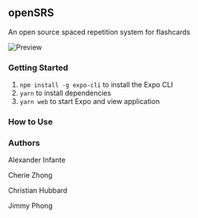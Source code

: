 ## openSRS
An open source spaced repetition system for flashcards

![Preview](https://i.ibb.co/nbtGJHf/openSRS.png)

### Getting Started
1. `npm install -g expo-cli` to install the Expo CLI
1. `yarn` to install dependencies
1. `yarn web` to start Expo and view application

### How to Use


### Authors

Alexander Infante 

Cherie Zhong

Christian Hubbard

Jimmy Phong

